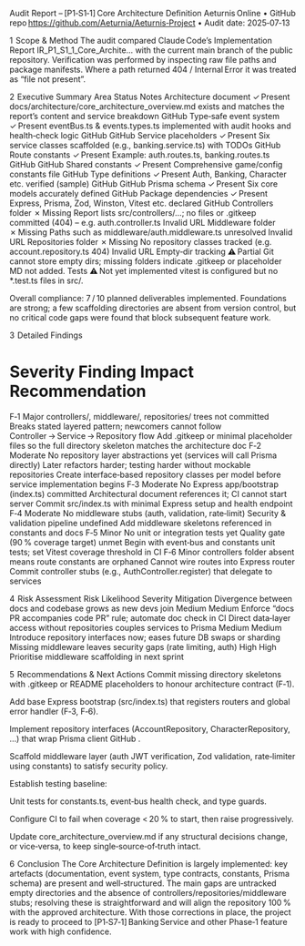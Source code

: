 Audit Report – [P1‑S1‑1] Core Architecture Definition Aeturnis Online • GitHub
repo https://github.com/Aeturnia/Aeturnis‑Project • Audit date: 2025‑07‑13

1  Scope & Method The audit compared Claude Code’s Implementation Report
IR_P1_S1_1_Core_Archite… with the current main branch of the public repository.
Verification was performed by inspecting raw file paths and package manifests.
Where a path returned 404 / Internal Error it was treated as “file not present”.

2  Executive Summary Area Status Notes Architecture document ✓ Present
docs/architecture/core_architecture_overview.md exists and matches the report’s
content and service breakdown GitHub Type‑safe event system ✓ Present
eventBus.ts & events.types.ts implemented with audit hooks and health‑check
logic GitHub GitHub Service placeholders ✓ Present Six service classes
scaffolded (e.g., banking.service.ts) with TODOs GitHub Route constants
✓ Present Example: auth.routes.ts, banking.routes.ts GitHub GitHub Shared
constants ✓ Present Comprehensive game/config constants file GitHub Type
definitions ✓ Present Auth, Banking, Character etc. verified (sample) GitHub
GitHub Prisma schema ✓ Present Six core models accurately defined GitHub Package
dependencies ✓ Present Express, Prisma, Zod, Winston, Vitest etc. declared
GitHub Controllers folder ✗ Missing Report lists src/controllers/…; no files or
.gitkeep committed (404) – e.g. auth.controller.ts Invalid URL Middleware folder
✗ Missing Paths such as middleware/auth.middleware.ts unresolved Invalid URL
Repositories folder ✗ Missing No repository classes tracked (e.g.
account.repository.ts 404) Invalid URL Empty‑dir tracking ⚠ Partial Git cannot
store empty dirs; missing folders indicate .gitkeep or placeholder MD not added.
Tests ⚠ Not yet implemented vitest is configured but no \*.test.ts files in
src/.

Overall compliance: 7 / 10 planned deliverables implemented. Foundations are
strong; a few scaffolding directories are absent from version control, but no
critical code gaps were found that block subsequent feature work.

3  Detailed Findings

# Severity Finding Impact Recommendation

F‑1 Major controllers/, middleware/, repositories/ trees not committed Breaks
stated layered pattern; newcomers cannot follow
Controller → Service → Repository flow Add .gitkeep or minimal placeholder files
so the full directory skeleton matches the architecture doc F‑2 Moderate No
repository layer abstractions yet (services will call Prisma directly) Later
refactors harder; testing harder without mockable repositories Create
interface‑based repository classes per model before service implementation
begins F‑3 Moderate No Express app/bootstrap (index.ts) committed Architectural
document references it; CI cannot start server Commit src/index.ts with minimal
Express setup and health endpoint F‑4 Moderate No middleware stubs (auth,
validation, rate‑limit) Security & validation pipeline undefined Add middleware
skeletons referenced in constants and docs F‑5 Minor No unit or integration
tests yet Quality gate (90 % coverage target) unmet Begin with event‑bus and
constants unit tests; set Vitest coverage threshold in CI F‑6 Minor controllers
folder absent means route constants are orphaned Cannot wire routes into Express
router Commit controller stubs (e.g., AuthController.register) that delegate to
services

4  Risk Assessment Risk Likelihood Severity Mitigation Divergence between docs
and codebase grows as new devs join Medium Medium Enforce “docs PR accompanies
code PR” rule; automate doc check in CI Direct data‑layer access without
repositories couples services to Prisma Medium Medium Introduce repository
interfaces now; eases future DB swaps or sharding Missing middleware leaves
security gaps (rate limiting, auth) High High Prioritise middleware scaffolding
in next sprint

5  Recommendations & Next Actions Commit missing directory skeletons with
.gitkeep or README placeholders to honour architecture contract (F‑1).

Add base Express bootstrap (src/index.ts) that registers routers and global
error handler (F‑3, F‑6).

Implement repository interfaces (AccountRepository, CharacterRepository, …) that
wrap Prisma client GitHub .

Scaffold middleware layer (auth JWT verification, Zod validation, rate‑limiter
using constants) to satisfy security policy.

Establish testing baseline:

Unit tests for constants.ts, event‑bus health check, and type guards.

Configure CI to fail when coverage < 20 % to start, then raise progressively.

Update core_architecture_overview.md if any structural decisions change, or
vice‑versa, to keep single‑source‑of‑truth intact.

6  Conclusion The Core Architecture Definition is largely implemented: key
artefacts (documentation, event system, type contracts, constants, Prisma
schema) are present and well‑structured. The main gaps are untracked empty
directories and the absence of controllers/repositories/middleware stubs;
resolving these is straightforward and will align the repository 100 % with the
approved architecture. With those corrections in place, the project is ready to
proceed to [P1‑S7‑1] Banking Service and other Phase‑1 feature work with high
confidence.

